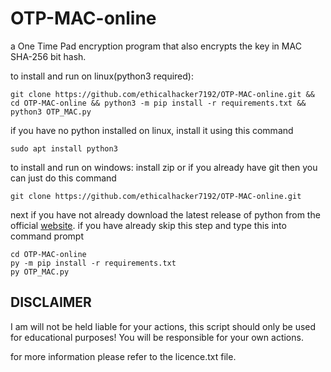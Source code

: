 # OTP-MAC-online
a One Time Pad encryption program that also encrypts the key in MAC SHA-256 bit hash.


to install and run on linux(python3 required):


    git clone https://github.com/ethicalhacker7192/OTP-MAC-online.git && cd OTP-MAC-online && python3 -m pip install -r requirements.txt && python3 OTP_MAC.py

if you have no python installed on linux, install it using this command

    sudo apt install python3

to install and run on windows:
install zip or if you already have git then you can just do this command

    git clone https://github.com/ethicalhacker7192/OTP-MAC-online.git
        
next if you have not already download the latest release of python from the official [website](https://python.org/downloads).
if you have already skip this step and type this into command prompt

    cd OTP-MAC-online
    py -m pip install -r requirements.txt
    py OTP_MAC.py
       
## DISCLAIMER

I am will not be held liable for your actions, this script should only be used for educational purposes!
You will be responsible for your own actions.

for more information please refer to the licence.txt file.
